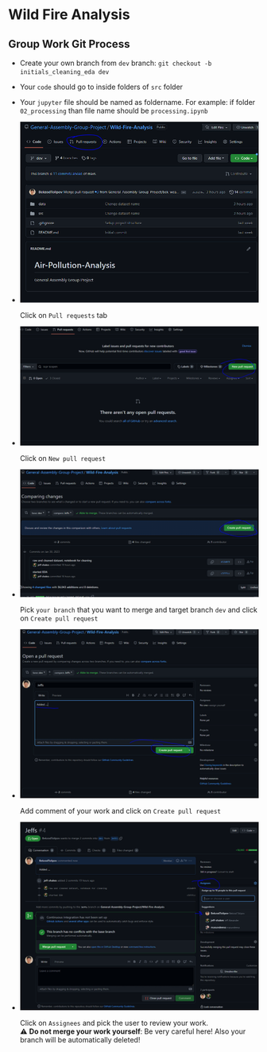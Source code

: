 # Wild Fire Analysis

## Group Work Git Process

- Create your own branch from `dev` branch: `git checkout -b initials_cleaning_eda dev`
- Your `code` should go to inside folders of `src` folder
- Your `jupyter` file should be named as foldername. For example: if folder `02_processing` than file name should be `processing.ipynb`
- ![pull request step 1](./public/images/pull-request-step-1.PNG)
  
  Click on `Pull requests` tab

- ![pull request step 1](./public/images/pull-request-step-2.PNG)

  Click on `New pull request`

- ![pull request step 1](./public/images/pull-request-step-3.PNG)

  Pick `your branch` that you want to merge and target branch `dev` and click on `Create pull request`

- ![pull request step 1](./public/images/pull-request-step-4.PNG)

  Add comment of your work and click on `Create pull request`

- ![pull request step 1](./public/images/pull-request-step-5.PNG)

  Click on `Assignees` and pick the user to review your work. 
  <br/>:warning: **Do not merge your work yourself**: Be very careful here! Also your branch will be automatically deleted!
